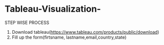 # Tableau-Visualization-
STEP WISE PROCESS
1. Download tableau(https://www.tableau.com/products/public/download)
2. Fill up the form(firtsname, lastname,email,country,state)
